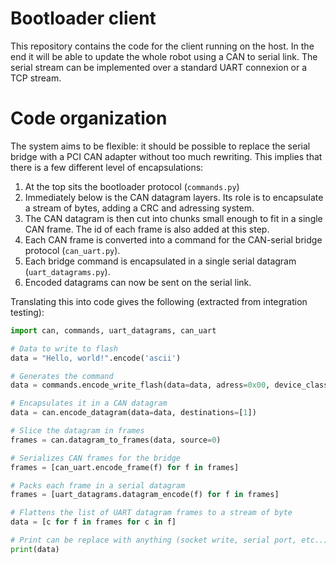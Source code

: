# Bootloader client

This repository contains the code for the client running on the host.
In the end it will be able to update the whole robot using a CAN to serial link.
The serial stream can be implemented over a standard UART connexion or a TCP stream.

# Code organization

The system aims to be flexible: it should be possible to replace the serial bridge with a PCI CAN adapter without too much rewriting.
This implies that there is a few different level of encapsulations:

1. At the top sits the bootloader protocol (`commands.py`)
2. Immediately below is the CAN datagram layers.
    Its role is to encapsulate a stream of bytes, adding a CRC and adressing system.
3. The CAN datagram is then cut into chunks small enough to fit in a single CAN frame.
    The id of each frame is also added at this step.
4. Each CAN frame is converted into a command for the CAN-serial bridge protocol (`can_uart.py`).
5. Each bridge command is encapsulated in a single serial datagram (`uart_datagrams.py`).
6. Encoded datagrams can now be sent on the serial link.

Translating this into code gives the following (extracted from integration testing):

```py
import can, commands, uart_datagrams, can_uart

# Data to write to flash
data = "Hello, world!".encode('ascii')

# Generates the command
data = commands.encode_write_flash(data=data, adress=0x00, device_class="dummy")

# Encapsulates it in a CAN datagram
data = can.encode_datagram(data=data, destinations=[1])

# Slice the datagram in frames
frames = can.datagram_to_frames(data, source=0)

# Serializes CAN frames for the bridge
frames = [can_uart.encode_frame(f) for f in frames]

# Packs each frame in a serial datagram
frames = [uart_datagrams.datagram_encode(f) for f in frames]

# Flattens the list of UART datagram frames to a stream of byte
data = [c for f in frames for c in f]

# Print can be replace with anything (socket write, serial port, etc..)
print(data)
```

